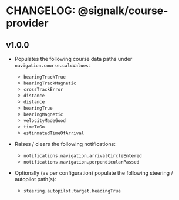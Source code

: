 # CHANGELOG: @signalk/course-provider

## v1.0.0

- Populates the following course data paths under `navigation.course.calcValues`:

    - `bearingTrackTrue`
    - `bearingTrackMagnetic`
    - `crossTrackError`
    - `distance`
    - `distance`
    - `bearingTrue`
    - `bearingMagnetic`
    - `velocityMadeGood`
    - `timeToGo`
    - `estinmatedTimeOfArrival`

- Raises / clears the following notifications:
    - `notifications.navigation.arrivalCircleEntered`
    - `notifications.navigation.perpendicularPassed`

- Optionally (as per configuration) populate the following steering / autopilot path(s):
    - `steering.autopilot.target.headingTrue`


